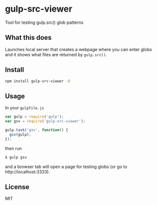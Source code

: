 # gulp-src-viewer

Tool for testing gulp.src() glob patterns

## What this does

Launches local server that creates a webpage where you can enter globs and it shows what files are returned by `gulp.src()`.

## Install

```bash
npm install gulp-src-viewer -D
```

## Usage

In your `gulpfile.js`

```js
var gulp = require('gulp');
var gsv = require('gulp-src-viewer');

gulp.task('gsv', function() {
  gsv(gulp);
});
```

then run

```bash
$ gulp gsv
```

and a browser tab will open a page for testing globs (or go to http://localhost:3333).

## License

MIT